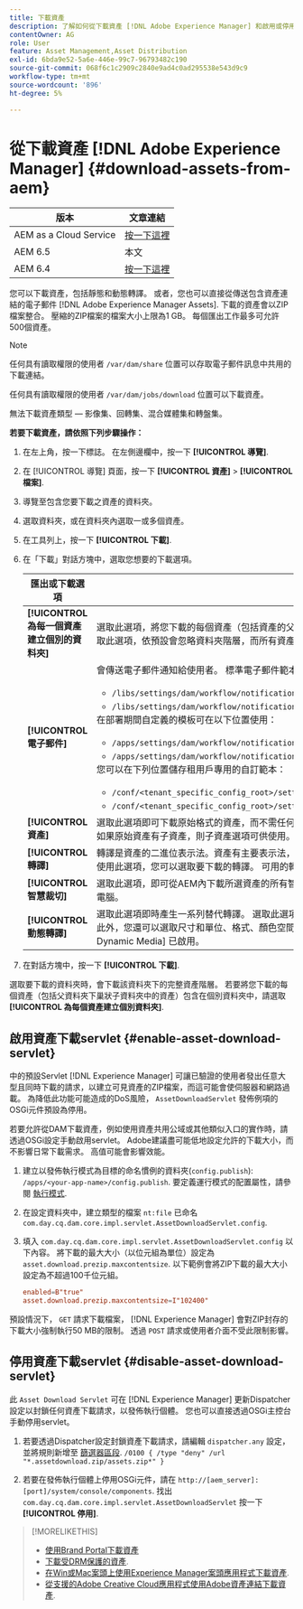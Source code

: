 ```yaml
---
title: 下載資產
description: 了解如何從下載資產 [!DNL Adobe Experience Manager] 和啟用或停用下載功能。
contentOwner: AG
role: User
feature: Asset Management,Asset Distribution
exl-id: 6bda9e52-5a6e-446e-99c7-96793482c190
source-git-commit: 068f6c1c2909c2840e9ad4c0ad295538e543d9c9
workflow-type: tm+mt
source-wordcount: '896'
ht-degree: 5%

---
```


# 從下載資產 [!DNL Adobe Experience Manager] {#download-assets-from-aem}

| 版本 | 文章連結 |
| -------- | ---------------------------- |
| AEM as a Cloud Service  | [按一下這裡](https://experienceleague.adobe.com/docs/experience-manager-cloud-service/content/assets/manage/download-assets-from-aem.html?lang=en) |
| AEM 6.5 | 本文 |
| AEM 6.4 | [按一下這裡](https://experienceleague.adobe.com/docs/experience-manager-64/assets/managing/download-assets-from-aem.html?lang=en) |

您可以下載資產，包括靜態和動態轉譯。 或者，您也可以直接從傳送包含資產連結的電子郵件 [!DNL Adobe Experience Manager Assets]. 下載的資產會以ZIP檔案整合。 壓縮的ZIP檔案的檔案大小上限為1 GB。 每個匯出工作最多可允許500個資產。

>[!NOTE]
>
>任何具有讀取權限的使用者 `/var/dam/share` 位置可以存取電子郵件訊息中共用的下載連結。
>
>任何具有讀取權限的使用者 `/var/dam/jobs/download` 位置可以下載資產。
>
>無法下載資產類型 — 影像集、回轉集、混合媒體集和轉盤集。

<!--
OLD content of the above NOTE, changed wrt CQDOC-18661.
>The email recipients must be members of the `dam-users` group to access the ZIP download link in the email message.
>
-->

**若要下載資產，請依照下列步驟操作：**

1. 在左上角，按一下標誌。 在左側邊欄中，按一下 **[!UICONTROL 導覽]**.
1. 在 [!UICONTROL 導覽] 頁面，按一下 **[!UICONTROL 資產]** > **[!UICONTROL 檔案]**.
1. 導覽至包含您要下載之資產的資料夾。
1. 選取資料夾，或在資料夾內選取一或多個資產。
1. 在工具列上，按一下 **[!UICONTROL 下載]**.
1. 在「下載」對話方塊中，選取您想要的下載選項。

   | 匯出或下載選項 | 說明 |
   |---|---|
   | **[!UICONTROL 為每一個資產建立個別的資料夾]** | 選取此選項，將您下載的每個資產（包括資產的父資料夾下巢狀子資料夾中的資產），納入本機電腦上的一個資料夾。 若未選取此選項，依預設會忽略資料夾階層，而所有資產都會下載至本機電腦的一個資料夾中。 |
   | **[!UICONTROL 電子郵件]** | 會傳送電子郵件通知給使用者。 標準電子郵件範本位於下列位置：<ul><li>`/libs/settings/dam/workflow/notification/email/downloadasset`。</li><li>`/libs/settings/dam/workflow/notification/email/transientworkflowcompleted`。</li></ul> 在部署期間自定義的模板可在以下位置使用： <ul><li>`/apps/settings/dam/workflow/notification/email/downloadasset`。</li><li>`/apps/settings/dam/workflow/notification/email/transientworkflowcompleted`。</li></ul>您可以在下列位置儲存租用戶專用的自訂範本：<ul><li>`/conf/<tenant_specific_config_root>/settings/dam/workflow/notification/email/downloadasset`。</li><li>`/conf/<tenant_specific_config_root>/settings/dam/workflow/notification/email/transientworkflowcompleted`。</li></ul> |
   | **[!UICONTROL 資產]** | 選取此選項即可下載原始格式的資產，而不需任何轉譯。<br>如果原始資產有子資產，則子資產選項可供使用。 |
   | **[!UICONTROL 轉譯]** | 轉譯是資產的二進位表示法。資產有主要表示法，即上傳之檔案的主要表示法。 它們可以有任意數量的表示。 <br> 使用此選項，您可以選取要下載的轉譯。 可用的轉譯取決於您選取的資產。 如果資產有任何轉譯，則可使用選項。 |
   | **[!UICONTROL 智慧裁切]** | 選取此選項，即可從AEM內下載所選資產的所有智慧型裁切轉譯。 會建立包含智慧型裁切轉譯的zip檔案，並下載至您的本機電腦。 |
   | **[!UICONTROL 動態轉譯]** | 選取此選項即時產生一系列替代轉譯。 選取此選項時，您也可以選取 [影像預設集](image-presets.md) 清單。 <br>此外，您還可以選取尺寸和單位、格式、顏色空間、解析度，以及任何可選的影像修飾符，如反相影像。 只有在您有 [!DNL Dynamic Media] 已啟用。 |

1. 在對話方塊中，按一下 **[!UICONTROL 下載]**.

選取要下載的資料夾時，會下載該資料夾下的完整資產階層。 若要將您下載的每個資產（包括父資料夾下巢狀子資料夾中的資產）包含在個別資料夾中，請選取 **[!UICONTROL 為每個資產建立個別資料夾]**.

## 啟用資產下載servlet {#enable-asset-download-servlet}

中的預設Servlet [!DNL Experience Manager] 可讓已驗證的使用者發出任意大型且同時下載的請求，以建立可見資產的ZIP檔案，而這可能會使伺服器和網路過載。 為降低此功能可能造成的DoS風險， `AssetDownloadServlet` 發佈例項的OSGi元件預設為停用。

若要允許從DAM下載資產，例如使用資產共用公域或其他類似入口的實作時，請透過OSGi設定手動啟用servlet。 Adobe建議盡可能低地設定允許的下載大小，而不影響日常下載需求。 高值可能會影響效能。

1. 建立以發佈執行模式為目標的命名慣例的資料夾(`config.publish`): `/apps/<your-app-name>/config.publish`. 要定義運行模式的配置屬性，請參閱 [執行模式](/help/sites-deploying/configure-runmodes.md#defining-configuration-properties-for-a-run-mode).
1. 在設定資料夾中，建立類型的檔案 `nt:file` 已命名 `com.day.cq.dam.core.impl.servlet.AssetDownloadServlet.config`.
1. 填入 `com.day.cq.dam.core.impl.servlet.AssetDownloadServlet.config` 以下內容。 將下載的最大大小（以位元組為單位）設定為 `asset.download.prezip.maxcontentsize`. 以下範例會將ZIP下載的最大大小設定為不超過100千位元組。

   ```conf
   enabled=B"true"
   asset.download.prezip.maxcontentsize=I"102400"
   ```

預設情況下， `GET` 請求下載檔案， [!DNL Experience Manager] 會對ZIP封存的下載大小強制執行50 MB的限制。 透過 `POST` 請求或使用者介面不受此限制影響。

## 停用資產下載servlet {#disable-asset-download-servlet}

此 `Asset Download Servlet` 可在 [!DNL Experience Manager] 更新Dispatcher設定以封鎖任何資產下載請求，以發佈執行個體。 您也可以直接透過OSGi主控台手動停用servlet。

1. 若要透過Dispatcher設定封鎖資產下載請求，請編輯 `dispatcher.any` 設定，並將規則新增至 [篩選器區段](https://experienceleague.adobe.com/docs/experience-manager-dispatcher/using/configuring/dispatcher-configuration.html#defining-a-filter). `/0100 { /type "deny" /url "*.assetdownload.zip/assets.zip*" }`

1. 若要在發佈執行個體上停用OSGi元件，請在 `http://[aem_server]:[port]/system/console/components`. 找出 `com.day.cq.dam.core.impl.servlet.AssetDownloadServlet` 按一下 **[!UICONTROL 停用]**.

>[!MORELIKETHIS]
>
>* [使用Brand Portal下載資產](https://experienceleague.adobe.com/docs/experience-manager-brand-portal/using/download/brand-portal-download-assets.html)
>* [下載受DRM保護的資產](drm.md).
>* [在Win或Mac案頭上使用Experience Manager案頭應用程式下載資產](https://experienceleague.adobe.com/docs/experience-manager-desktop-app/using/using.html#download-assets).
>* [從支援的Adobe Creative Cloud應用程式使用Adobe資產連結下載資產](https://helpx.adobe.com/enterprise/using/manage-assets-using-adobe-asset-link.html).

